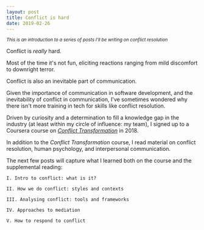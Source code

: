 ```yaml
---
layout: post
title: Conflict is hard
date: 2019-02-26
---
```

<sub>_This is an introduction to a series of posts I'll be writing on conflict resolution_</sub>

Conflict is _really_ hard. 

Most of the time it's not fun, eliciting reactions ranging from mild discomfort to downright terror.

Conflict is also an inevitable part of communication. 

Given the importance of communication in software development, and the inevitability of conflict in communication, I've sometimes wondered why there isn't more training in tech for skills like conflict resolution. 

Driven by curiosity and a determination to fill a knowledge gap in the industry (at least within my circle of influence: my team), I signed up to a Coursera course on [_Conflict Transformation_](https://www.coursera.org/learn/conflict-transformation) in 2018. 

In addition to the _Conflict Transformation_ course, I read material on conflict resolution, human psychology, and interpersonal communication.

The next few posts will capture what I learned both on the course and the supplemental reading:

```
I. Intro to conflict: what is it?

II. How we do conflict: styles and contexts

III. Analysing conflict: tools and frameworks

IV. Approaches to mediation

V. How to respond to conflict
```
